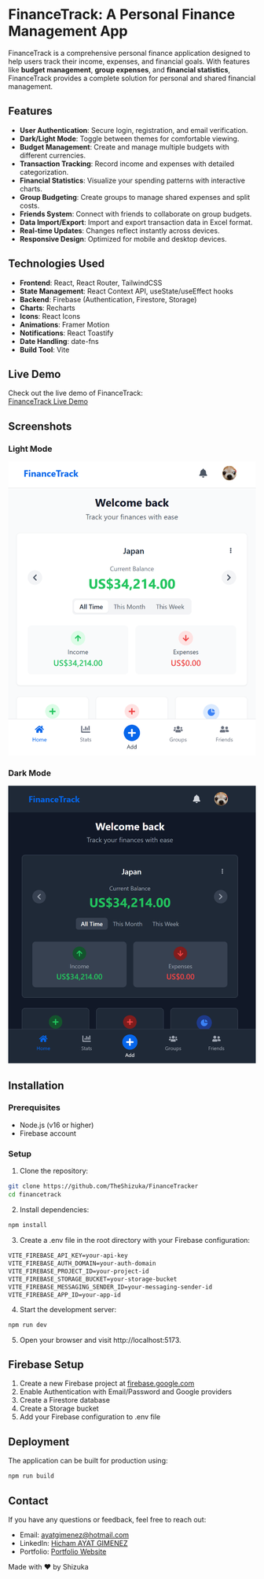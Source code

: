# FinanceTrack: A Personal Finance Management App

FinanceTrack is a comprehensive personal finance application designed to help users track their income, expenses, and financial goals. With features like **budget management**, **group expenses**, and **financial statistics**, FinanceTrack provides a complete solution for personal and shared financial management.

## Features
- **User Authentication**: Secure login, registration, and email verification.
- **Dark/Light Mode**: Toggle between themes for comfortable viewing.
- **Budget Management**: Create and manage multiple budgets with different currencies.
- **Transaction Tracking**: Record income and expenses with detailed categorization.
- **Financial Statistics**: Visualize your spending patterns with interactive charts.
- **Group Budgeting**: Create groups to manage shared expenses and split costs.
- **Friends System**: Connect with friends to collaborate on group budgets.
- **Data Import/Export**: Import and export transaction data in Excel format.
- **Real-time Updates**: Changes reflect instantly across devices.
- **Responsive Design**: Optimized for mobile and desktop devices.

## Technologies Used
- **Frontend**: React, React Router, TailwindCSS
- **State Management**: React Context API, useState/useEffect hooks
- **Backend**: Firebase (Authentication, Firestore, Storage)
- **Charts**: Recharts
- **Icons**: React Icons
- **Animations**: Framer Motion
- **Notifications**: React Toastify
- **Date Handling**: date-fns
- **Build Tool**: Vite

## Live Demo
Check out the live demo of FinanceTrack:  
[FinanceTrack Live Demo](http://147.93.94.250/mywisewallet/)

## Screenshots
### Light Mode
![Light Mode Screenshot](screenshots/light-mode.PNG)
### Dark Mode
![Dark Mode Screenshot](screenshots/dark-mode.PNG)

## Installation

### Prerequisites
- Node.js (v16 or higher)
- Firebase account

### Setup
1. Clone the repository:
```bash
git clone https://github.com/TheShizuka/FinanceTracker
cd financetrack
```

2. Install dependencies:
```bash
npm install
```

3. Create a .env file in the root directory with your Firebase configuration:
```
VITE_FIREBASE_API_KEY=your-api-key
VITE_FIREBASE_AUTH_DOMAIN=your-auth-domain
VITE_FIREBASE_PROJECT_ID=your-project-id
VITE_FIREBASE_STORAGE_BUCKET=your-storage-bucket
VITE_FIREBASE_MESSAGING_SENDER_ID=your-messaging-sender-id
VITE_FIREBASE_APP_ID=your-app-id
```

4. Start the development server:
```bash
npm run dev
```

5. Open your browser and visit http://localhost:5173.

## Firebase Setup
1. Create a new Firebase project at [firebase.google.com](https://firebase.google.com)
2. Enable Authentication with Email/Password and Google providers
3. Create a Firestore database
4. Create a Storage bucket
5. Add your Firebase configuration to .env file

## Deployment
The application can be built for production using:
```bash
npm run build
```

## Contact
If you have any questions or feedback, feel free to reach out:
- Email: ayatgimenez@hotmail.com
- LinkedIn: [Hicham AYAT GIMENEZ](https://www.linkedin.com/in/hicham-a-9553ba28b/)
- Portfolio: [Portfolio Website](https://shizukadesu.com/)

Made with ❤️ by Shizuka
